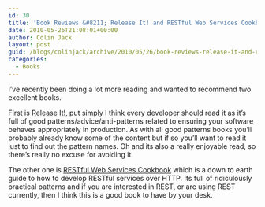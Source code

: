 ```yaml
---
id: 30
title: 'Book Reviews &#8211; Release It! and RESTful Web Services Cookbook'
date: 2010-05-26T21:08:01+00:00
author: Colin Jack
layout: post
guid: /blogs/colinjack/archive/2010/05/26/book-reviews-release-it-and-restful-web-services-cookbook.aspx
categories:
  - Books
---
```

I’ve recently been doing a lot more reading and wanted to recommend two excellent books. 

First is [Release It!](http://www.pragprog.com/titles/mnee/release-it), put simply I think every developer should read it as it’s full of good patterns/advice/anti-patterns related to ensuring your software behaves appropriately in production. As with all good patterns books you’ll probably already know some of the content but if so you’ll want to read it just to find out the pattern names. Oh and its also a really enjoyable read, so there’s really no excuse for avoiding it.

The other one is [RESTful Web Services Cookbook](http://oreilly.com/catalog/9780596801694) which is a down to earth guide to how to develop RESTful services over HTTP. Its full of ridiculously practical patterns and if you are interested in REST, or are using REST currently, then I think this is a good book to have by your desk.